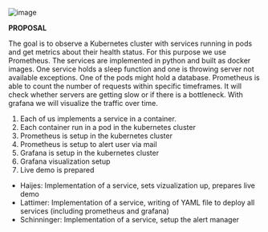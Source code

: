 ![image](https://user-images.githubusercontent.com/62024017/209229521-887fdb84-5697-411f-813f-1e59c2f83f49.png)


**PROPOSAL**

The goal is to observe a Kubernetes cluster with services running in pods and get metrics about their health status. For this purpose we use Prometheus.
The services are implemented in python and built as docker images. One service holds a sleep function and one is  throwing server not available exceptions. One of the pods might hold a database. 
Prometheus is able to count the number of requests within specific timeframes. It will check whether servers are getting slow or if there is a bottleneck. 
With grafana we will visualize the traffic over time. 

1) Each of us implements a service in a container. 
2) Each container run in a pod in the kubernetes cluster
3) Prometheus is setup in the kubernetes cluster
4) Prometheus is setup to alert user via mail
5) Grafana is setup in the kubernetes cluster
6) Grafana visualization setup 
7) Live demo is prepared


- Haijes: Implementation of a service, sets vizualization up, prepares live demo
- Lattimer: Implementation of a service, writing of YAML file to deploy all services (including prometheus and grafana)
- Schinninger: Implementation of a service, setup the alert manager 


